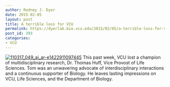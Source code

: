 ```yaml
---
author: Rodney J. Dyer
date: 2015-02-05
layout: post
title: A terrible loss for VCU
permalink: https://dyerlab.bio.vcu.edu/2015/02/05/a-terrible-loss-for-vcu/index.html
post_id: 393
categories: 
- VCU
---
```

[![110317_049_aj_ar-e1422911097445](http://dyerlab.bio.vcu.edu/wp-content/uploads/sites/4831/2015/02/110317_049_aj_ar-e1422911097445-300x225.jpg)](http://dyerlab.bio.vcu.edu/wp-content/uploads/sites/4831/2015/02/110317_049_aj_ar-e1422911097445.jpg)
This past week, VCU lost a champion of multidisciplinary research, Dr. Thomas Huff, Vice Provost of Life Sciences.  Tom was an unwavering advocate of interdisciplinary interactions and a continuous supporter of Biology.  He leaves lasting impressions on VCU, Life Sciences, and the Department of Biology.

